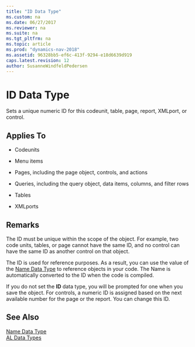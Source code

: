 ```yaml
---
title: "ID Data Type"
ms.custom: na
ms.date: 06/27/2017
ms.reviewer: na
ms.suite: na
ms.tgt_pltfrm: na
ms.topic: article
ms.prod: "dynamics-nav-2018"
ms.assetid: 96328bb5-ef6c-413f-9294-e18d6639d919
caps.latest.revision: 12
author: SusanneWindfeldPedersen
---
```

# ID Data Type
Sets a unique numeric ID for this codeunit, table, page, report, XMLport, or control.  
  
## Applies To  
  
-   Codeunits  
  
-   Menu items  
  
-   Pages, including the page object, controls, and actions  
  
-   Queries, including the query object, data items, columns, and filter rows  
  
-   Tables  
  
-   XMLports  
  
## Remarks  
 The ID must be unique within the scope of the object. For example, two code units, tables, or page cannot have the same ID, and no control can have the same ID as another control on that object.  
  
 The ID is used for reference purposes. As a result, you can use the value of the [Name Data Type](devenv-name-data-type.md) to reference objects in your code. The Name is automatically converted to the ID when the code is compiled.  
  
 If you do not set the **ID** data type, you will be prompted for one when you save the object. For controls, a numeric ID is assigned based on the next available number for the page or the report. You can change this ID.  
  
## See Also  
 [Name Data Type](devenv-name-data-type.md)  
 [AL Data Types](devenv-al-data-types.md)